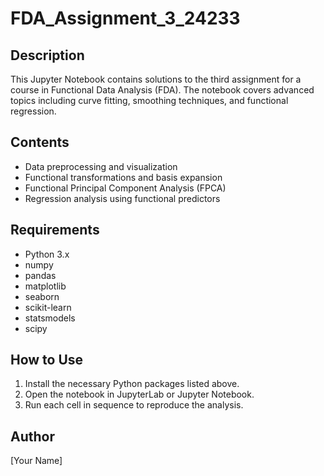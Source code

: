 # FDA_Assignment_3_24233

## Description
This Jupyter Notebook contains solutions to the third assignment for a course in Functional Data Analysis (FDA). The notebook covers advanced topics including curve fitting, smoothing techniques, and functional regression.

## Contents
- Data preprocessing and visualization
- Functional transformations and basis expansion
- Functional Principal Component Analysis (FPCA)
- Regression analysis using functional predictors

## Requirements
- Python 3.x
- numpy
- pandas
- matplotlib
- seaborn
- scikit-learn
- statsmodels
- scipy

## How to Use
1. Install the necessary Python packages listed above.
2. Open the notebook in JupyterLab or Jupyter Notebook.
3. Run each cell in sequence to reproduce the analysis.

## Author
[Your Name]
